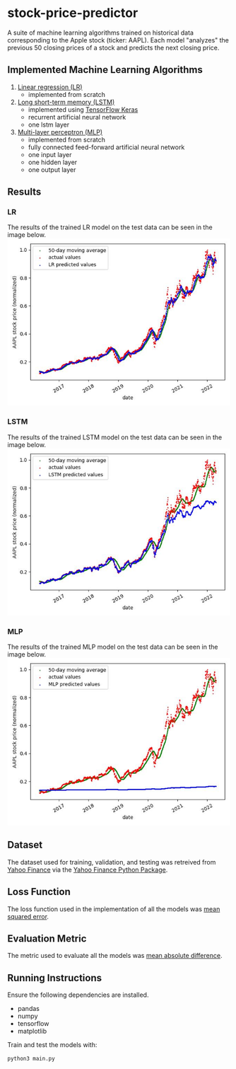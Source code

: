 # stock-price-predictor

A suite of machine learning algorithms trained on historical data corresponding to the Apple stock (ticker: AAPL). Each model "analyzes" the previous 50 closing prices of a stock and predicts the next closing price.

## Implemented Machine Learning Algorithms

1. [Linear regression (LR)](/linear_regression.py)
   - implemented from scratch
2. [Long short-term memory (LSTM)](/lstm.py)
   - implemented using [TensorFlow Keras](https://www.tensorflow.org/api_docs/python/tf/keras)
   - recurrent artificial neural network
   - one lstm layer
3. [Multi-layer perceptron (MLP)](/multi_layer_perceptron.py)
   - implemented from scratch
   - fully connected feed-forward artificial neural network
   - one input layer
   - one hidden layer
   - one output layer

## Results

### LR

The results of the trained LR model on the test data can be seen in the image below.
![](lr/stock_price_predictions.jpg)

### LSTM

The results of the trained LSTM model on the test data can be seen in the image below.
![](lstm/stock_price_predictions.jpg)

### MLP

The results of the trained MLP model on the test data can be seen in the image below.
![](mlp/stock_price_predictions.jpg)

## Dataset

The dataset used for training, validation, and testing was retreived from [Yahoo Finance](https://ca.finance.yahoo.com) via the [Yahoo Finance Python Package](https://pypi.org/project/yfinance/).

## Loss Function

The loss function used in the implementation of all the models was [mean squared error](https://en.wikipedia.org/wiki/Mean_squared_error).

## Evaluation Metric

The metric used to evaluate all the models was [mean absolute difference](https://en.wikipedia.org/wiki/Mean_absolute_difference).

## Running Instructions

Ensure the following dependencies are installed.

- pandas
- numpy
- tensorflow
- matplotlib

Train and test the models with:

```
python3 main.py
```
